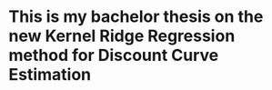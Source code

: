 # This is my bachelor thesis on the new Kernel Ridge Regression method for Discount Curve Estimation
